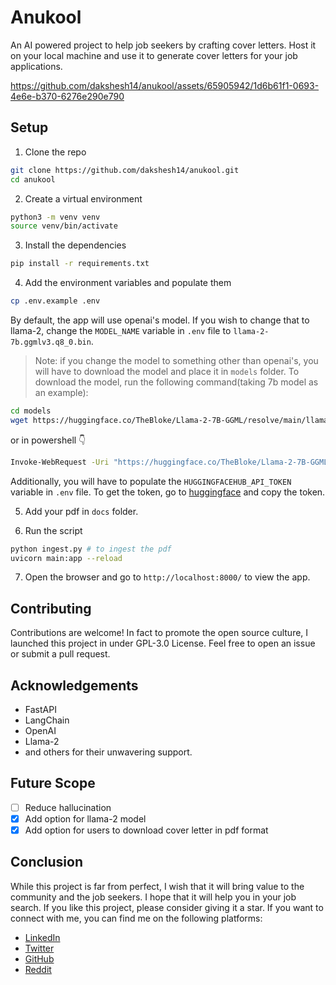 # Anukool

An AI powered project to help job seekers by crafting cover letters. Host it on your local machine and use it to generate cover letters for your job applications.

https://github.com/dakshesh14/anukool/assets/65905942/1d6b61f1-0693-4e6e-b370-6276e290e790

## Setup

1. Clone the repo

```bash
git clone https://github.com/dakshesh14/anukool.git
cd anukool
```

2. Create a virtual environment

```bash
python3 -m venv venv
source venv/bin/activate
```

3. Install the dependencies

```bash
pip install -r requirements.txt
```

4. Add the environment variables and populate them

```bash
cp .env.example .env
```

By default, the app will use openai's model. If you wish to change that to llama-2, change the `MODEL_NAME` variable in `.env` file to `llama-2-7b.ggmlv3.q8_0.bin`.

> Note: if you change the model to something other than openai's, you will have to download the model and place it in `models` folder. To download the model, run the following command(taking 7b model as an example):

```bash
cd models
wget https://huggingface.co/TheBloke/Llama-2-7B-GGML/resolve/main/llama-2-7b.ggmlv3.q8_0.bin?download=true

```

or in powershell 👇

```bash
Invoke-WebRequest -Uri "https://huggingface.co/TheBloke/Llama-2-7B-GGML/resolve/main/llama-2-7b.ggmlv3.q8_0.bin?download=true" -OutFile "models\llama-2-7b.ggmlv3.q8_0.bin" # in powershell
```

Additionally, you will have to populate the `HUGGINGFACEHUB_API_TOKEN` variable in `.env` file. To get the token, go to [huggingface](https://huggingface.co/settings/token) and copy the token.

5. Add your pdf in `docs` folder.

6. Run the script

```bash
python ingest.py # to ingest the pdf
uvicorn main:app --reload
```

7. Open the browser and go to `http://localhost:8000/` to view the app.

## Contributing

Contributions are welcome! In fact to promote the open source culture, I launched this project in under GPL-3.0 License. Feel free to open an issue or submit a pull request.

## Acknowledgements

- FastAPI
- LangChain
- OpenAI
- Llama-2
- and others for their unwavering support.

## Future Scope

- [ ] Reduce hallucination
- [x] Add option for llama-2 model
- [x] Add option for users to download cover letter in pdf format

## Conclusion

While this project is far from perfect, I wish that it will bring value to the community and the job seekers. I hope that it will help you in your job search. If you like this project, please consider giving it a star. If you want to connect with me, you can find me on the following platforms:

- [LinkedIn](https://www.linkedin.com/in/dakshesh-jain/)
- [Twitter](https://twitter.com/_dakshesh)
- [GitHub](https://github.com/dakshesh14)
- [Reddit](https://www.reddit.com/user/_dakshesh/)
